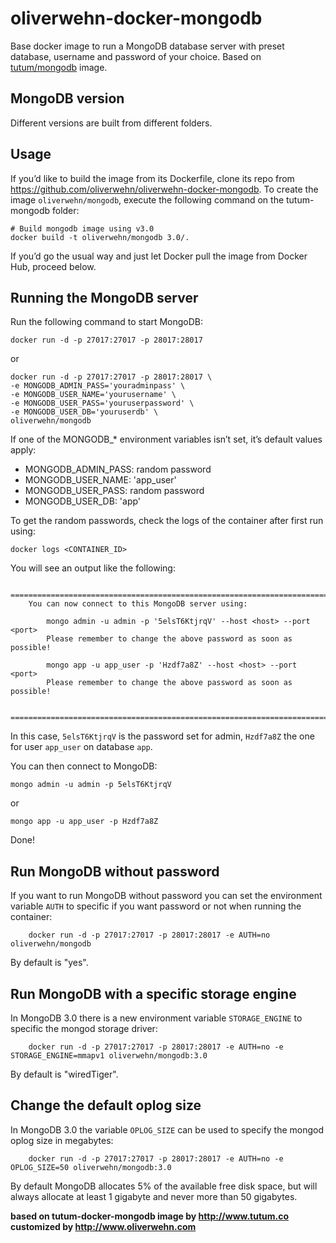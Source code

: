 oliverwehn-docker-mongodb
=========================

Base docker image to run a MongoDB database server with preset database, username and password of your choice.
Based on [tutum/mongodb](https://github.com/tutumcloud/tutum-docker-mongodb) image.


MongoDB version
---------------

Different versions are built from different folders.


Usage
-----

If you’d like to build the image from its Dockerfile, clone its repo from https://github.com/oliverwehn/oliverwehn-docker-mongodb.
To create the image `oliverwehn/mongodb`, execute the following command on the tutum-mongodb folder:

```shell
# Build mongodb image using v3.0
docker build -t oliverwehn/mongodb 3.0/.
```

If you’d go the usual way and just let Docker pull the image from Docker Hub, proceed below.


Running the MongoDB server
--------------------------

Run the following command to start MongoDB:
```shell
docker run -d -p 27017:27017 -p 28017:28017
```
or
```shell
docker run -d -p 27017:27017 -p 28017:28017 \
-e MONGODB_ADMIN_PASS='youradminpass' \
-e MONGODB_USER_NAME='yourusername' \
-e MONGODB_USER_PASS='youruserpassword' \
-e MONGODB_USER_DB='youruserdb' \
oliverwehn/mongodb
```

If one of the MONGODB_* environment variables isn’t set, it’s default values apply:
* MONGODB_ADMIN_PASS: random password
* MONGODB_USER_NAME: 'app_user'
* MONGODB_USER_PASS: random password
* MONGODB_USER_DB: 'app'

To get the random passwords, check the logs of the container after first run using:

```shell
docker logs <CONTAINER_ID>
```

You will see an output like the following:

        ========================================================================
        You can now connect to this MongoDB server using:

            mongo admin -u admin -p '5elsT6KtjrqV' --host <host> --port <port>
            Please remember to change the above password as soon as possible!

            mongo app -u app_user -p 'Hzdf7a8Z' --host <host> --port <port>
            Please remember to change the above password as soon as possible!

        ========================================================================

In this case, `5elsT6KtjrqV` is the password set for admin, `Hzdf7a8Z` the one for
user `app_user` on database `app`.

You can then connect to MongoDB:
```shell
mongo admin -u admin -p 5elsT6KtjrqV
```
or
```shell
mongo app -u app_user -p Hzdf7a8Z
```

Done!


Run MongoDB without password
----------------------------

If you want to run MongoDB without password you can set the environment variable `AUTH` to specific if you want password or not when running the container:

        docker run -d -p 27017:27017 -p 28017:28017 -e AUTH=no oliverwehn/mongodb

By default is "yes".


Run MongoDB with a specific storage engine
------------------------------------------

In MongoDB 3.0 there is a new environment variable `STORAGE_ENGINE` to specific the mongod storage driver:

        docker run -d -p 27017:27017 -p 28017:28017 -e AUTH=no -e STORAGE_ENGINE=mmapv1 oliverwehn/mongodb:3.0

By default is "wiredTiger".


Change the default oplog size
-----------------------------

In MongoDB 3.0 the variable `OPLOG_SIZE` can be used to specify the mongod oplog size in megabytes:

        docker run -d -p 27017:27017 -p 28017:28017 -e AUTH=no -e OPLOG_SIZE=50 oliverwehn/mongodb:3.0

By default MongoDB allocates 5% of the available free disk space, but will always allocate at least 1 gigabyte and never more than 50 gigabytes.


**based on tutum-docker-mongodb image by http://www.tutum.co**
**customized by http://www.oliverwehn.com**
